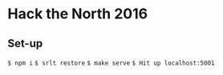 # Hack the North 2016

## Set-up

```$ npm i```
```$ srlt restore```
```$ make serve```
```$ Hit up localhost:5001```
